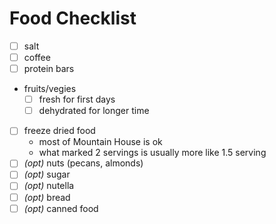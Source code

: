 # Food Checklist

- [ ] salt
- [ ] coffee
- [ ] protein bars
- fruits/vegies
  - [ ] fresh for first days
  - [ ] dehydrated for longer time
- [ ] freeze dried food
  - most of Mountain House is ok
  - what marked 2 servings is usually more like 1.5 serving
- [ ] _(opt)_ nuts (pecans, almonds)
- [ ] _(opt)_ sugar
- [ ] _(opt)_ nutella
- [ ] _(opt)_ bread
- [ ] _(opt)_ canned food

